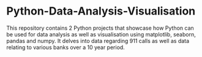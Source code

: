 # Python-Data-Analysis-Visualisation
This repository contains 2 Python projects that showcase how Python can be used for data analysis as well as visualisation using matplotlib, seaborn, pandas and numpy. It delves into data regarding 911 calls as well as data relating to various banks over a 10 year period.
